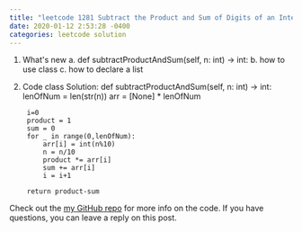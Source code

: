 ```yaml
---
title: "leetcode 1281 Subtract the Product and Sum of Digits of an Integer.py"
date: 2020-01-12 2:53:28 -0400
categories: leetcode solution
--- 
```

1. What's new
    a. def subtractProductAndSum(self, n: int) -> int:
    b. how to use class
    c. how to declare a list 
    
2. Code
    class Solution:
    def subtractProductAndSum(self, n: int) -> int:
        lenOfNum = len(str(n))
        arr = [None] * lenOfNum

        i=0
        product = 1
        sum = 0
        for _ in range(0,lenOfNum):
            arr[i] = int(n%10)
            n = n/10
            product *= arr[i]
            sum += arr[i]
            i = i+1

        return product-sum

Check out the [my GitHub repo][hyuk-gh] for more info on the code. If you have questions, you can leave a reply on this post.

[hyuk-gh]:   https://github.com/dlgur1994/StudyAlgorithms/tree/master/leetcode
